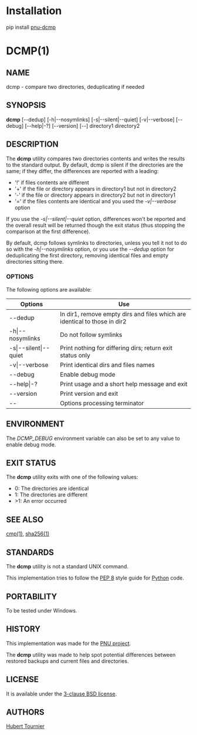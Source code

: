 # Installation
pip install [pnu-dcmp](https://pypi.org/project/pnu-dcmp/)

# DCMP(1)

## NAME
dcmp - compare two directories, deduplicating if needed

## SYNOPSIS
**dcmp**
\[--dedup\]
\[-h|--nosymlinks\]
\[-s|--silent|--quiet\]
\[-v|--verbose\]
\[--debug\]
\[--help|-?\]
\[--version\]
\[--\]
directory1 directory2

## DESCRIPTION
The **dcmp** utility compares two directories contents and writes the results to the standard output.
By default, dcmp is silent if the directories are the same;
if they differ, the differences are reported with a leading:
* '!' if files contents are different
* '+' if the file or directory appears in directory1 but not in directory2
* '-' if the file or directory appears in directory2 but not in directory1
* '=' if the files contents are identical and you used the *-v|--verbose* option

If you use the *-s|--silent|--quiet* option, differences won't be reported and the overall result will be returned though the exit status
(thus stopping the comparison at the first difference).

By default, dcmp follows symlinks to directories, unless you tell it not to do so with the *-h|--nosymlinks* option,
or you use the *--dedup* option for deduplicating the first directory, removing identical files and empty directories sitting there.

### OPTIONS
The following options are available:

Options | Use
------- | ---
--dedup|In dir1, remove empty dirs and files which are identical to those in dir2
-h\|--nosymlinks|Do not follow symlinks
-s\|--silent\|--quiet|Print nothing for differing dirs; return exit status only
-v\|--verbose|Print identical dirs and files names
--debug|Enable debug mode
--help\|-?|Print usage and a short help message and exit
--version|Print version and exit
--|Options processing terminator

## ENVIRONMENT
The *DCMP_DEBUG* environment variable can also be set to any value to enable debug mode.

## EXIT STATUS
The **dcmp** utility exits with one of the following values:
* 0: The directories are identical
* 1: The directories are different
* \>1: An error occurred

## SEE ALSO
[cmp(1)](https://www.freebsd.org/cgi/man.cgi?query=cmp),
[sha256(1)](https://www.freebsd.org/cgi/man.cgi?query=sha256)

## STANDARDS
The **dcmp** utility is not a standard UNIX command.

This implementation tries to follow the [PEP 8](https://www.python.org/dev/peps/pep-0008/) style guide for [Python](https://www.python.org/) code.

## PORTABILITY
To be tested under Windows.

## HISTORY
This implementation was made for the [PNU project](https://github.com/HubTou/PNU).

The **dcmp** utility was made to help spot potential differences between restored backups and current files and directories.

## LICENSE
It is available under the [3-clause BSD license](https://opensource.org/licenses/BSD-3-Clause).

## AUTHORS
[Hubert Tournier](https://github.com/HubTou)

